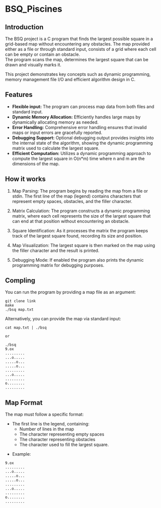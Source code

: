 # BSQ_Piscines

## Introduction

The BSQ project is a C program that finds the largest possible square in a grid-based map without encountering any obstacles. The map provided either as a file or through standard input, consists of a grid where each cell can be empty or contain an obstacle.  
The program scans the map, determines the largest square that can be drawn and visually marks it.

This project demonstrates key concepts such as dynamic programming, memory management file I/O and efficient algorithm design in C.

## Features

* <b>Flexible input:</b> The program can process map data from both files and standard input.
* <b>Dynamic Memory Allocation:</b> Efficiently handles large maps by dynamically allocating memory as needed.
* <b>Error Handling:</b> Comprehensive error handling ensures that invalid maps or input errors are gracefully reported.
* <b>Debugging Support:</b> Optional debugging output provides insights into the internal state of the algorithm, showing the dynamic programming matrix used to calculate the largest square.
* <b>Efficient Computation:</b> Utilizes a dynamic programming approach to compute the largest square in O(n*m) time where n and m are the dimensions of the map.

## How it works

1. Map Parsing: The program begins by reading the map from a file or stdin. The first line of the map (legend) contains characters that represent empty spaces, obstacles, and the filler character.

2. Matrix Calculation: The program constructs a dynamic programming matrix, where each cell represents the size of the largest square that can end at that position without encountering an obstacle.

3. Square Identification: As it processes the matrix the program keeps track of the largest square found, recording its size and position.

4. Map Visualization: The largest square is then marked on the map using the filler character and the result is printed.

5. Debugging Mode: If enabled the program also prints the dynamic programming matrix for debugging purposes.

## Compling

You can run the program by providing a map file as an argument:
```
git clone link
make
./bsq map.txt
```
Alternatively, you can provide the map via standard input:

```
cat map.txt | ./bsq

or

./bsq
9.ox
.........
...o.....
.....o...
.....o...
.........
...o.....
.........
o........
.........
```
## Map Format

The map must follow a specific format:

* The first line is the legend, containing:
   * Number of lines in the map
   * The character representing empty spaces
   * The character representing obstacles
   * The character used to fill the largest square.

- Example:

```
9.ox
.........
...o.....
.....o...
.....o...
.........
...o.....
.........
o........
.........
```
